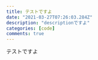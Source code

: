 ```yaml
---
title: テストですよ
date: "2021-03-27T07:26:03.284Z"
description: "descriptionですよ"
categories: [code]
comments: true
---
```


テストですよ